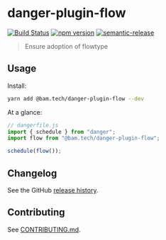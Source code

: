 # danger-plugin-flow

[![Build Status](https://travis-ci.org/tychota/danger-plugin-flow.svg?branch=master)](https://travis-ci.org/tychota/danger-plugin-flow)
[![npm version](https://badge.fury.io/js/danger-plugin-flow.svg)](https://badge.fury.io/js/danger-plugin-flow)
[![semantic-release](https://img.shields.io/badge/%20%20%F0%9F%93%A6%F0%9F%9A%80-semantic--release-e10079.svg)](https://github.com/semantic-release/semantic-release)

> Ensure adoption of flowtype

## Usage

Install:

```sh
yarn add @bam.tech/danger-plugin-flow --dev
```

At a glance:

```js
// dangerfile.js
import { schedule } from "danger";
import flow from "@bam.tech/danger-plugin-flow";

schedule(flow());
```

## Changelog

See the GitHub [release history](https://github.com/tychota/taiichi/releases).

## Contributing

See [CONTRIBUTING.md](CONTRIBUTING.md).
